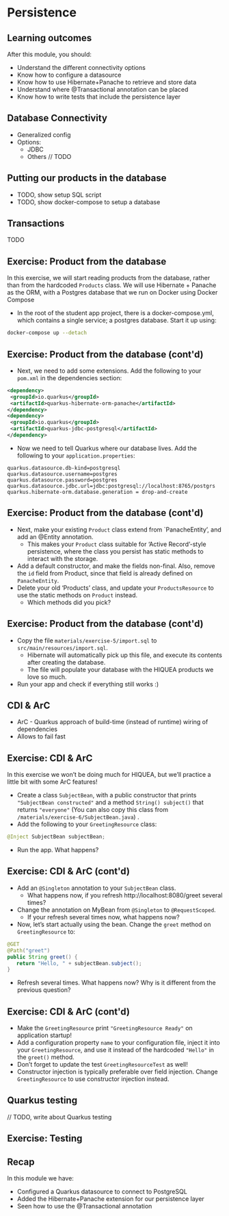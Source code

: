 # Persistence



## Learning outcomes

After this module, you should:
* Understand the different connectivity options
* Know how to configure a datasource
* Know how to use Hibernate+Panache to retrieve and store data
* Understand where @Transactional annotation can be placed
* Know how to write tests that include the persistence layer


## Database Connectivity

* Generalized config
* Options:
    * JDBC
    * Others // TODO



## Putting our products in the database

* TODO, show setup SQL script
* TODO, show docker-compose to setup a database


## Transactions

TODO


<!-- .slide: data-background="#abcdef" -->
## Exercise: Product from the database

In this exercise, we will start reading products from the database, rather than from the hardcoded `Products` class. We will use Hibernate + Panache as the ORM, with a Postgres database that we run on Docker using Docker Compose

* In the root of the student app project, there is a docker-compose.yml, which contains a single service; a postgres database. Start it up using:

```bash
docker-compose up --detach
```


<!-- .slide: data-background="#abcdef" -->
## Exercise: Product from the database (cont'd)

* Next, we need to add some extensions. Add the following to your `pom.xml` in the dependencies section:

```xml
<dependency>
 <groupId>io.quarkus</groupId>
 <artifactId>quarkus-hibernate-orm-panache</artifactId>
</dependency>
<dependency>
 <groupId>io.quarkus</groupId>
 <artifactId>quarkus-jdbc-postgresql</artifactId>
</dependency>
```
* Now we need to tell Quarkus where our database lives. Add the following to your `application.properties`:

```
quarkus.datasource.db-kind=postgresql
quarkus.datasource.username=postgres
quarkus.datasource.password=postgres
quarkus.datasource.jdbc.url=jdbc:postgresql://localhost:8765/postgrs
quarkus.hibernate-orm.database.generation = drop-and-create
```


<!-- .slide: data-background="#abcdef" -->
## Exercise: Product from the database (cont'd)

* Next, make your existing `Product` class extend from `PanacheEntity’, and add an @Entity annotation.
    * This makes your `Product` class suitable for ‘Active Record’-style persistence, where the class you persist has static methods to interact with the storage.
* Add a default constructor, and make the fields non-final. Also, remove the `id` field from Product, since that field is already defined on `PanacheEntity`.
* Delete your old ‘Products’ class, and update your `ProductsResource` to use the static methods on `Product` instead.
    * Which methods did you pick?


<!-- .slide: data-background="#abcdef" -->
## Exercise: Product from the database (cont'd)

* Copy the file `materials/exercise-5/import.sql` to `src/main/resources/import.sql`.
    * Hibernate will automatically pick up this file, and execute its contents after creating the database.
    * The file will populate your database with the HIQUEA products we love so much.
* Run your app and check if everything still works :)


## CDI & ArC

* ArC - Quarkus approach of build-time (instead of runtime) wiring of dependencies
* Allows to fail fast


<!-- .slide: data-background="#abcdef" -->
## Exercise: CDI & ArC

In this exercise we won’t be doing much for HIQUEA, but we’ll practice a little bit with some ArC features!

* Create a class `SubjectBean`, with a public constructor that prints `"SubjectBean constructed"` and a method `String() subject()` that returns `"everyone"` (You can also copy this class from `/materials/exercise-6/SubjectBean.java`) .
* Add the following to your `GreetingResource` class:

```java
@Inject SubjectBean subjectBean;
```

* Run the app. What happens?


<!-- .slide: data-background="#abcdef" -->
## Exercise: CDI & ArC (cont'd)

* Add an `@Singleton` annotation to your `SubjectBean` class.
    * What happens now, if you refresh http://localhost:8080/greet several times?
* Change the annotation on MyBean from `@Singleton` to `@RequestScoped`.
    * If your refresh several times now, what happens now?
* Now, let’s start actually using the bean. Change the `greet` method on `GreetingResource` to:

```java
@GET
@Path("greet")
public String greet() {
   return "Hello, " + subjectBean.subject();
}
```

* Refresh several times. What happens now? Why is it different from the previous question?


<!-- .slide: data-background="#abcdef" -->
## Exercise: CDI & ArC (cont'd)

* Make the `GreetingResource` print `"GreetingResource Ready"` on application startup!
* Add a configuration property `name` to your configuration file, inject it into your `GreetingResource`, and use it instead of the hardcoded `"Hello"` in the `greet()` method.
* Don’t forget to update the test `GreetingResourceTest` as well!
* Constructor injection is typically preferable over field injection. Change `GreetingResource` to use constructor injection instead.


## Quarkus testing

// TODO, write about Quarkus testing


<!-- .slide: data-background="#abcdef" -->
## Exercise: Testing


## Recap

In this module we have:
* Configured a Quarkus datasource to connect to PostgreSQL
* Added the Hibernate+Panache extension for our persistence layer
* Seen how to use the @Transactional annotation
